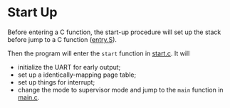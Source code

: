 # Start Up

Before entering a C function, the start-up procedure will set up the stack
before jump to a C function ([entry.S](../kernel/entry.S)).

Then the program will enter the `start` function in
[start.c](../kernel/start.c). It will

- initialize the UART for early output;
- set up a identically-mapping page table;
- set up things for interrupt;
- change the mode to supervisor mode and jump to the `main` function
  in [main.c](../kernel/main.c).
